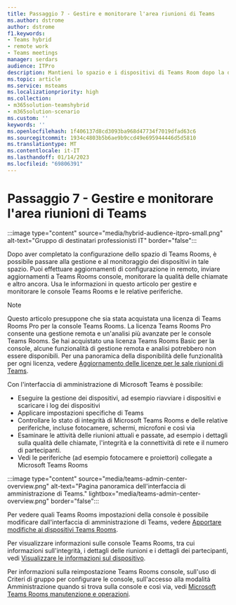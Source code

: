 ```yaml
---
title: Passaggio 7 - Gestire e monitorare l'area riunioni di Teams
ms.author: dstrome
author: dstrome
f1.keywords:
- Teams hybrid
- remote work
- Teams meetings
manager: serdars
audience: ITPro
description: Mantieni lo spazio e i dispositivi di Teams Room dopo la distribuzione.
ms.topic: article
ms.service: msteams
ms.localizationpriority: high
ms.collection:
- m365solution-teamshybrid
- m365solution-scenario
ms.custom: ''
keywords: ''
ms.openlocfilehash: 1f406137d8cd3093ba968d47734f7019dfad63c6
ms.sourcegitcommit: 1934c4803b5b6ae9b9ccd49e695944446d5d5810
ms.translationtype: MT
ms.contentlocale: it-IT
ms.lasthandoff: 01/14/2023
ms.locfileid: "69806391"
---
```

# <a name="step-7---manage-and-monitor-your-teams-meeting-space"></a>Passaggio 7 - Gestire e monitorare l'area riunioni di Teams

:::image type="content" source="media/hybrid-audience-itpro-small.png" alt-text="Gruppo di destinatari professionisti IT" border="false":::

Dopo aver completato la configurazione dello spazio di Teams Rooms, è possibile passare alla gestione e al monitoraggio dei dispositivi in tale spazio. Puoi effettuare aggiornamenti di configurazione in remoto, inviare aggiornamenti a Teams Rooms console, monitorare la qualità delle chiamate e altro ancora. Usa le informazioni in questo articolo per gestire e monitorare le console Teams Rooms e le relative periferiche.

> [!NOTE]
> Questo articolo presuppone che sia stata acquistata una licenza di Teams Rooms Pro per la console Teams Rooms. La licenza Teams Rooms Pro consente una gestione remota e un'analisi più avanzate per le console Teams Rooms. Se hai acquistato una licenza Teams Rooms Basic per la console, alcune funzionalità di gestione remota e analisi potrebbero non essere disponibili. Per una panoramica della disponibilità delle funzionalità per ogni licenza, vedere [Aggiornamento delle licenze per le sale riunioni di Teams](rooms/rooms-licensing.md).

Con l'interfaccia di amministrazione di Microsoft Teams è possibile:

- Eseguire la gestione dei dispositivi, ad esempio riavviare i dispositivi e scaricare i log dei dispositivi
- Applicare impostazioni specifiche di Teams
- Controllare lo stato di integrità di Microsoft Teams Rooms e delle relative periferiche, incluse fotocamere, schermi, microfoni e così via
- Esaminare le attività delle riunioni attuali e passate, ad esempio i dettagli sulla qualità delle chiamate, l'integrità e la connettività di rete e il numero di partecipanti.
- Vedi le periferiche (ad esempio fotocamere e proiettori) collegate a Microsoft Teams Rooms

 :::image type="content" source="media/teams-admin-center-overview.png" alt-text="Pagina panoramica dell'interfaccia di amministrazione di Teams." lightbox="media/teams-admin-center-overview.png" border="false":::

Per vedere quali Teams Rooms impostazioni della console è possibile modificare dall'interfaccia di amministrazione di Teams, vedere [Apportare modifiche ai dispositivi Teams Rooms](rooms/rooms-manage.md#make-changes-to-teams-rooms-devices-or-surface-hubs).

Per visualizzare informazioni sulle console Teams Rooms, tra cui informazioni sull'integrità, i dettagli delle riunioni e i dettagli dei partecipanti, vedi [Visualizzare le informazioni sul dispositivo](rooms/rooms-manage.md#view-device-information).

Per informazioni sulla reimpostazione Teams Rooms console, sull'uso di Criteri di gruppo per configurare le console, sull'accesso alla modalità Amministrazione quando si trova sulla console e così via, vedi [Microsoft Teams Rooms manutenzione e operazioni](rooms/rooms-operations.md).
